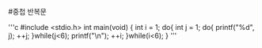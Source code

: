 #중첩 반복문  

'''c
#include <stdio.h>
int main(void) {
  int i = 1;
  do{
    int j = 1;
    do{
      printf("%d", j);
      ++j;
    }while(j<6);
    printf("\n");
    ++i;
  }while(i<6);
}
'''
